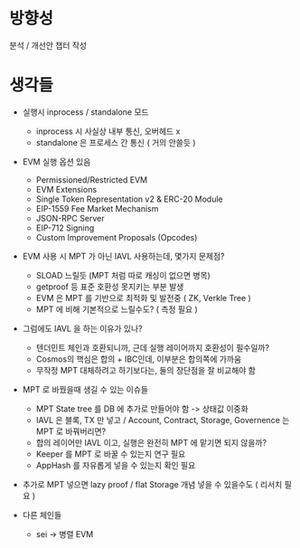 # 방향성
분석 / 개선안 챕터 작성

# 생각들

- 실행시 inprocess / standalone 모드
    - inprocess 시 사실상 내부 통신, 오버헤드 x
    - standalone 은 프로세스 간 통신 ( 거의 안쓸듯 )

- EVM 실행 옵션 있음
    - Permissioned/Restricted EVM
    - EVM Extensions
    - Single Token Representation v2 & ERC-20 Module
    - EIP-1559 Fee Market Mechanism
    - JSON-RPC Server
    - EIP-712 Signing
    - Custom Improvement Proposals (Opcodes)

- EVM 사용 시 MPT 가 아닌 IAVL 사용하는데, 몇가지 문제점?
    - SLOAD 느릴듯 (MPT 처럼 따로 캐싱이 없으면 병목)
    - getproof 등 표준 호환성 못지키는 부분 발생
    - EVM 은 MPT 를 기반으로 최적화 및 발전중 ( ZK, Verkle Tree )
    - MPT 에 비해 기본적으로 느릴수도? ( 측정 필요 )

- 그럼에도 IAVL 을 하는 이유가 있나?
    - 텐더민트 체인과 호환되니까, 근데 실행 레이어까지 호환성이 필수일까?
    - Cosmos의 핵심은 합의 + IBC인데, 이부분은 합의쪽에 가까움
    - 무작정 MPT 대체하려고 하기보다는, 둘의 장단점을 잘 비교해야 함

- MPT 로 바꿨을때 생길 수 있는 이슈들
    - MPT State tree 를 DB 에 추가로 만들어야 함 -> 상태값 이중화
    - IAVL 은 블록, TX 만 넣고 / Account, Contract, Storage, Governence 는 MPT 로 바꿔버리면?
    - 합의 레이어만 IAVL 이고, 실행은 완전히 MPT 에 맡기면 되지 않을까?
    - Keeper 를 MPT 로 바꿀 수 있는지 연구 필요
    - AppHash 를 자유롭게 넣을 수 있는지 확인 필요

- 추가로 MPT 넣으면 lazy proof / flat Storage 개념 넣을 수 있을수도 ( 리서치 필요 )

- 다른 체인들
    - sei -> 병렬 EVM